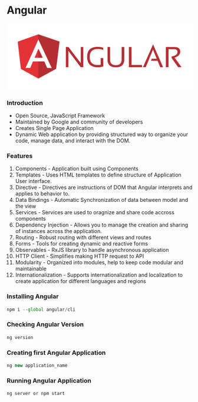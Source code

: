 # Angular

![Example Image](./images/Angular.png)

### Introduction

- Open Source, JavaScript Framework
- Maintained by Google and community of developers
- Creates Single Page Application
- Dynamic Web application by providing structured way to organize your code, manage data, and interact with the DOM.

### Features

1. Components - Application built using Components
2. Templates - Uses HTML templates to define structure of Application User interface.
3. Directive - Directives are instructions of DOM that Angular interprets and applies to behavior to.
4. Data Bindings - Automatic Synchronization of data between model and the view
5. Services - Services are used to oragnize and share code accross components
6. Dependency Injection - Allows you to manage the creation and sharing of instances across the application.
7. Routing - Robust routing with different views and routes
8. Forms - Tools for creating dynamic and reactive forms
9. Observables - RxJS library to handle asynchronous application
10. HTTP Client - Simplifies making HTTP request to API
11. Modularity - Organized into modules, help to keep code modular and maintainable
12. Internationalization - Supports internationalization and localization to create application for different languages and regions

### Installing Angular

```js
npm i --global angular/cli
```

### Checking Angular Version

```js
ng version
```

### Creating first Angular Application

```js
ng new application_name
```

### Running Angular Application

```js
ng server or npm start
```
